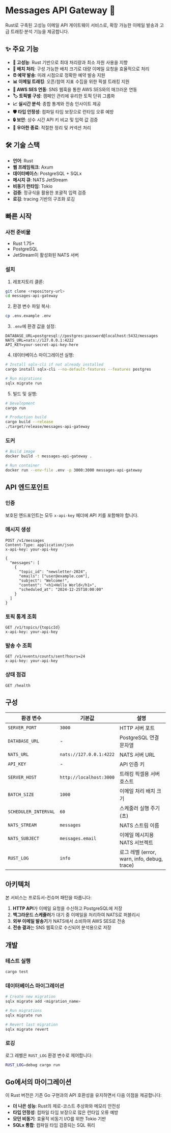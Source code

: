 # Messages API Gateway 🦀

Rust로 구축된 고성능 이메일 API 게이트웨이 서비스로, 확장 가능한 이메일 발송과 고급 트래킹·분석 기능을 제공합니다.

## ✨ 주요 기능

- **🚀 고성능**: Rust 기반으로 최대 처리량과 최소 자원 사용을 지향
- **📧 배치 처리**: 구성 가능한 배치 크기로 대량 이메일 요청을 효율적으로 처리
- **⏰ 예약 발송**: 미래 시점으로 정확한 예약 발송 지원
- **📊 이메일 트래킹**: 오픈/참여 지표 수집을 위한 픽셀 트래킹 지원
- **🔗 AWS SES 연동**: SNS 웹훅을 통한 AWS SES와의 매끄러운 연동
- **🏷️ 토픽별 구성**: 캠페인 관리에 유리한 토픽 단위 그룹화
- **📈 실시간 분석**: 종합 통계와 전송 인사이트 제공
- **🛡️ 타입 안정성**: 컴파일 타임 보장으로 런타임 오류 예방
- **🔒 보안**: 상수 시간 API 키 비교 및 입력 값 검증
- **🔄 우아한 종료**: 적절한 정리 및 커넥션 처리

## 🛠️ 기술 스택

- **언어**: Rust
- **웹 프레임워크**: Axum
- **데이터베이스**: PostgreSQL + SQLx
- **메시지 큐**: NATS JetStream
- **비동기 런타임**: Tokio
- **검증**: 정규식을 활용한 포괄적 입력 검증
- **로깅**: tracing 기반의 구조화 로깅

## 빠른 시작

### 사전 준비물

- Rust 1.75+
- PostgreSQL
- JetStream이 활성화된 NATS 서버

### 설치

1. 레포지토리 클론:
```bash
git clone <repository-url>
cd messages-api-gateway
```

2. 환경 변수 파일 복사:
```bash
cp .env.example .env
```

3. `.env`에 환경 값을 설정:
```env
DATABASE_URL=postgresql://postgres:password@localhost:5432/messages
NATS_URL=nats://127.0.0.1:4222
API_KEY=your-secret-api-key-here
```

4. 데이터베이스 마이그레이션 실행:
```bash
# Install sqlx-cli if not already installed
cargo install sqlx-cli --no-default-features --features postgres

# Run migrations
sqlx migrate run
```

5. 빌드 및 실행:
```bash
# Development
cargo run

# Production build
cargo build --release
./target/release/messages-api-gateway
```

### 도커

```bash
# Build image
docker build -t messages-api-gateway .

# Run container
docker run --env-file .env -p 3000:3000 messages-api-gateway
```

## API 엔드포인트

### 인증
보호된 엔드포인트는 모두 `x-api-key` 헤더에 API 키를 포함해야 합니다.

### 메시지 생성
```http
POST /v1/messages
Content-Type: application/json
x-api-key: your-api-key

{
  "messages": [
    {
      "topic_id": "newsletter-2024",
      "emails": ["user@example.com"],
      "subject": "Welcome!",
      "content": "<h1>Hello World</h1>",
      "scheduled_at": "2024-12-25T10:00:00"
    }
  ]
}
```

### 토픽 통계 조회
```http
GET /v1/topics/{topicId}
x-api-key: your-api-key
```

### 발송 수 조회
```http
GET /v1/events/counts/sent?hours=24
x-api-key: your-api-key
```

### 상태 점검
```http
GET /health
```

## 구성

| 환경 변수 | 기본값 | 설명 |
|---------------------|---------|-------------|
| `SERVER_PORT` | `3000` | HTTP 서버 포트 |
| `DATABASE_URL` | - | PostgreSQL 연결 문자열 |
| `NATS_URL` | `nats://127.0.0.1:4222` | NATS 서버 URL |
| `API_KEY` | - | API 인증 키 |
| `SERVER_HOST` | `http://localhost:3000` | 트래킹 픽셀용 서버 호스트 |
| `BATCH_SIZE` | `1000` | 이메일 처리 배치 크기 |
| `SCHEDULER_INTERVAL` | `60` | 스케줄러 실행 주기(초) |
| `NATS_STREAM` | `messages` | NATS 스트림 이름 |
| `NATS_SUBJECT` | `messages.email` | 이메일 메시지용 NATS 서브젝트 |
| `RUST_LOG` | `info` | 로그 레벨 (error, warn, info, debug, trace) |

## 아키텍처

본 서비스는 프로듀서-컨슈머 패턴을 따릅니다:

1. **HTTP API**가 이메일 요청을 수신하고 PostgreSQL에 저장
2. **백그라운드 스케줄러**가 대기 중 이메일을 처리하여 NATS로 퍼블리시
3. **외부 이메일 발송기**가 NATS에서 소비하여 AWS SES로 전송
4. **전송 결과**는 SNS 웹훅으로 수신되어 분석용으로 저장

## 개발

### 테스트 실행
```bash
cargo test
```

### 데이터베이스 마이그레이션
```bash
# Create new migration
sqlx migrate add <migration_name>

# Run migrations
sqlx migrate run

# Revert last migration
sqlx migrate revert
```

### 로깅
로그 레벨은 `RUST_LOG` 환경 변수로 제어합니다:
```bash
RUST_LOG=debug cargo run
```

## Go에서의 마이그레이션

이 Rust 버전은 기존 Go 구현과의 API 호환성을 유지하면서 다음 이점을 제공합니다:

- **더 나은 성능**: Rust의 제로-코스트 추상화와 메모리 안전성
- **타입 안정성**: 컴파일 타임 보장으로 많은 런타임 오류 예방
- **모던 비동기**: 효율적 비동기 I/O를 위한 Tokio 기반
- **SQLx 통합**: 컴파일 타임 검증되는 SQL 쿼리
